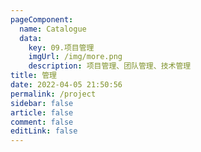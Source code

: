 ```yaml
---
pageComponent: 
  name: Catalogue
  data: 
    key: 09.项目管理
    imgUrl: /img/more.png
    description: 项目管理、团队管理、技术管理
title: 管理
date: 2022-04-05 21:50:56
permalink: /project
sidebar: false
article: false
comment: false
editLink: false
---
```

